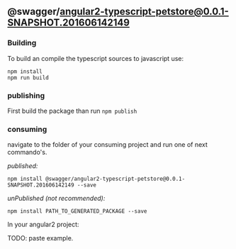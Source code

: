 ## @swagger/angular2-typescript-petstore@0.0.1-SNAPSHOT.201606142149

### Building

To build an compile the typescript sources to javascript use:
```
npm install
npm run build
```

### publishing

First build the package than run ```npm publish```

### consuming

navigate to the folder of your consuming project and run one of next commando's.

_published:_

```
npm install @swagger/angular2-typescript-petstore@0.0.1-SNAPSHOT.201606142149 --save
```

_unPublished (not recommended):_

```
npm install PATH_TO_GENERATED_PACKAGE --save
```

In your angular2 project:

TODO: paste example.
